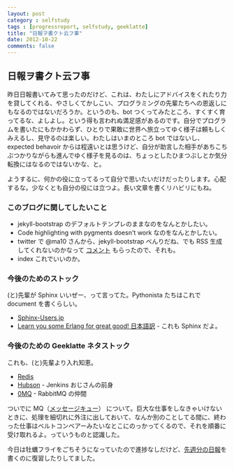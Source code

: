 ```yaml
---
layout: post
category : selfstudy
tags : [progressreport, selfstudy, geeklatte]
title: "日報ヲ書クト云フ事"
date: 2012-10-22
comments: false
---
```

## 日報ヲ書クト云フ事

昨日日報書いてみて思ったのだけど、これは、わたしにアドバイスをくれたり力を貸してくれる、やさしくてかしこい、プログラミングの先輩たちへの恩返しにもなるのではないだろうか。というのも、bot つくってみたところ、すくすく育ってるな、よしよし。という得も言われぬ満足感があるのです。自分でプログラムを書いたにもかかわらず、ひとりで果敢に世界へ旅立ってゆく様子は頼もしくみえるし、見守るのは楽しい。わたしはいまのところ bot ではないし、expected behavoir からは程遠いとは思うけど、自分が助言した相手があちこちぶつかりながらも進んでゆく様子を見るのは、ちょっとしたひまつぶしとか気分転換にはなるのではないかな、と。

ようするに、何かの役に立ってるって自分で思いたいだけだったりします。心配するな。少なくとも自分の役には立つよ。長い文章を書くリハビリにもね。

### このブログに関してしたいこと

* jekyll-bootstrap のデフォルトテンプレのままなのをなんとかしたい。
* Code highlighting with pygments doesn't work なのをなんとかしたい。
* twitter で @ma10 さんから、jekyll-bootstrap べんりだね、でも RSS 生成してくれないのかなって [コメント](https://twitter.com/ma10/status/260299608868139008) もらったので、それも。
* index これでいいのか。

### 今後のためのストック
(と)先輩が Sphinx いいぜー、って言ってた。Pythonista たちはこれで document を書くらしい。

* [Sphinx-Users.jp](http://sphinx-users.jp/)
* [Learn you some Erlang for great good! 日本語訳](http://www.ymotongpoo.com/works/lyse-ja/) - これも Sphinx だよ。

### 今後のための Geeklatte ネタストック
これも、(と)先輩より入れ知恵。

* [Redis](http://redis.io/)
* [Hubson](http://wiki.hudson-ci.org/display/HUDSON/Logo) - Jenkins おじさんの前身
* [0MQ](http://www.zeromq.org/) - RabbitMQ の仲間

ついでに MQ（[メッセージキュー](http://ja.wikipedia.org/wiki/%E3%83%A1%E3%83%83%E3%82%BB%E3%83%BC%E3%82%B8%E3%82%AD%E3%83%A5%E3%83%BC)） について。巨大な仕事をしなきゃいけないときに、処理を細切れに外注に出しておいて、なんか別のことしてる間に、終わった仕事はベルトコンベアーみたいなとこにのっかってくるので、それを順番に受け取れるよ。っていうものと認識した。

今日は牡蠣フライをごちそうになっていたので進捗なしだけど、[先週分の日報](/2012/10/17-astral-and-me.html)を書くのに復習したりしてました。


